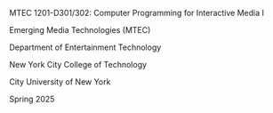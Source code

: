 MTEC 1201-D301/302: Computer Programming for Interactive Media I

Emerging Media Technologies (MTEC)

Department of Entertainment Technology

New York City College of Technology

City University of New York

Spring 2025
